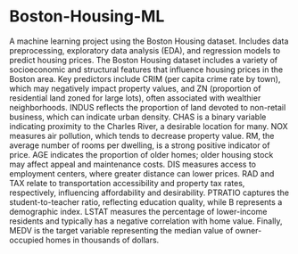 # Boston-Housing-ML
A machine learning project using the Boston Housing dataset. Includes data preprocessing, exploratory data analysis (EDA), and regression models to predict housing prices.
The Boston Housing dataset includes a variety of socioeconomic and structural features that influence housing prices in the Boston area. Key predictors include CRIM (per capita crime rate by town), which may negatively impact property values, and ZN (proportion of residential land zoned for large lots), often associated with wealthier neighborhoods. INDUS reflects the proportion of land devoted to non-retail business, which can indicate urban density. CHAS is a binary variable indicating proximity to the Charles River, a desirable location for many. NOX measures air pollution, which tends to decrease property value. RM, the average number of rooms per dwelling, is a strong positive indicator of price. AGE indicates the proportion of older homes; older housing stock may affect appeal and maintenance costs. DIS measures access to employment centers, where greater distance can lower prices. RAD and TAX relate to transportation accessibility and property tax rates, respectively, influencing affordability and desirability. PTRATIO captures the student-to-teacher ratio, reflecting education quality, while B represents a demographic index. LSTAT measures the percentage of lower-income residents and typically has a negative correlation with home value. Finally, MEDV is the target variable representing the median value of owner-occupied homes in thousands of dollars.
